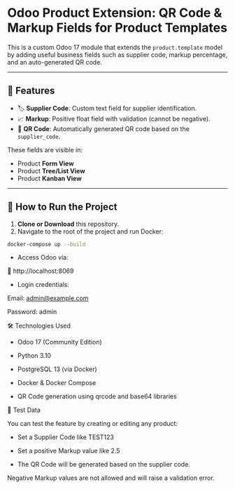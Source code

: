 # Odoo Product Extension: QR Code & Markup Fields for Product Templates

This is a custom Odoo 17 module that extends the `product.template` model by adding useful business fields such as supplier code, markup percentage, and an auto-generated QR code.

---

## 🔧 Features

- 🏷️ **Supplier Code**: Custom text field for supplier identification.
- 📈 **Markup**: Positive float field with validation (cannot be negative).
- 📎  **QR Code**: Automatically generated QR code based on the `supplier_code`.

These fields are visible in:
- Product **Form View**
- Product **Tree/List View**
- Product **Kanban View**

---

## 🚀 How to Run the Project

1. **Clone or Download** this repository.
2. Navigate to the root of the project and run Docker:

```bash
docker-compose up --build 
```

  - Access Odoo via:

📍 http://localhost:8069

  - Login credentials:

   Email: admin@example.com

   Password: admin

🛠️ Technologies Used

  - Odoo 17 (Community Edition)

  - Python 3.10

  - PostgreSQL 13 (via Docker)

  - Docker & Docker Compose

  - QR Code generation using qrcode and base64 libraries

🧪 Test Data

You can test the feature by creating or editing any product:

  - Set a Supplier Code like TEST123

  - Set a positive Markup value like 2.5

  - The QR Code will be generated based on the supplier code.

Negative Markup values are not allowed and will raise a validation error.
